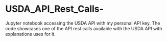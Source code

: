 # USDA_API_Rest_Calls-
Jupyter notebook accessing the USDA API with my personal API key. The code showcases one of the  API rest calls available with the USDA API with explanations uses for it. 
